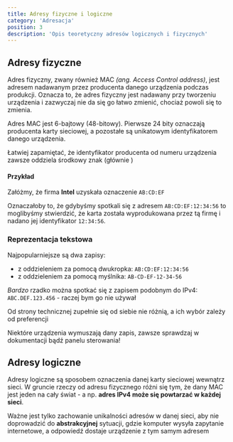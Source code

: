 ```yaml
---
title: Adresy fizyczne i logiczne 
category: 'Adresacja' 
position: 3 
description: 'Opis teoretyczny adresów logicznych i fizycznych'
---
```


## Adresy fizyczne

Adres fizyczny, zwany również MAC _(ang. Access Control address)_, jest adresem nadawanym przez producenta danego
urządzenia podczas produkcji. Oznacza to, że adres fizyczny jest nadawany przy tworzeniu urządzenia i zazwyczaj nie da
się go łatwo zmienić, chociaż powoli się to zmienia.

Adres MAC jest 6-bajtowy (48-bitowy). Pierwsze 24 bity oznaczają producenta karty sieciowej, a pozostałe są unikatowym
identyfikatorem danego urządzenia.

<alert type="info">
Łatwiej zapamiętać, że identyfikator producenta od numeru urządzenia zawsze oddziela środkowy znak (głównie <template>
<code>&ndash;</code> lub <code>:</code></template>)
</alert>

#### Przykład

Załóżmy, że firma **Intel** uzyskała oznaczenie `AB:CD:EF`

Oznaczałoby to, że gdybyśmy spotkali się z adresem `AB:CD:EF:12:34:56` to moglibyśmy stwierdzić, że karta została
wyprodukowana przez tą firmę i nadano jej identyfikator `12:34:56`.

### Reprezentacja tekstowa

Najpopularniejsze są dwa zapisy:

- z oddzieleniem za pomocą dwukropka: `AB:CD:EF:12:34:56`
- z oddzieleniem za pomocą myślnika: `AB-CD-EF-12-34-56`

*Bardzo* rzadko można spotkać się z zapisem podobnym do IPv4: `ABC.DEF.123.456` - raczej bym go nie używał

Od strony technicznej zupełnie się od siebie nie różnią, a ich wybór zależy od preferencji

<alert type="warning">
Niektóre urządzenia wymuszają dany zapis, zawsze sprawdzaj w dokumentacji bądź panelu sterowania!
</alert>

## Adresy logiczne

Adresy logiczne są sposobem oznaczenia danej karty sieciowej wewnątrz sieci. W gruncie rzeczy od adresu fizycznego różni
się tym, że dany MAC jest jeden na cały świat - a np. **adres IPv4 może się powtarzać w każdej sieci**.

Ważne jest tylko zachowanie unikalności adresów w danej sieci, aby nie doprowadzić do **abstrakcyjnej** sytuacji, gdzie
komputer wysyła zapytanie internetowe, a odpowiedź dostaje urządzenie z tym samym adresem

